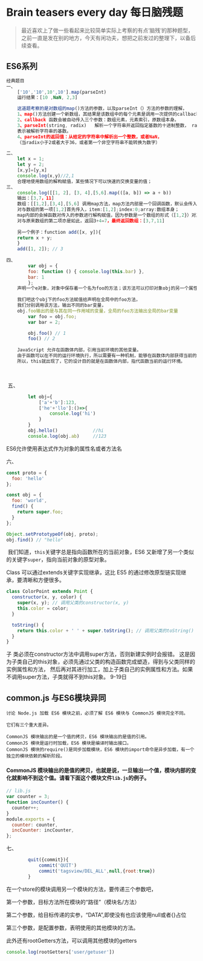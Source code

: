 
Brain teasers every day
每日脑残题
====
> 最近喜欢上了做一些看起来比较简单实际上考察的有点‘脑残’的那种题型，
> 之前一直是发在别的地方，今天有闲功夫，想把之前发过的整理下，以备后续查看。

ES6系列
-------
```js
经典题目   
一、
    ['10','10',10',10'].map(parseInt)
    运行结果：[10 ,NaN, 2,3]

    这道题考察的是对数组的map()方法的参数，以及parseInt（）方法的参数的理解，
    1、map()方法创建一个新数组，其结果是该数组中的每个元素是调用一次提供的callback函数后的返回值。
    2、callback 函数会被自动传入三个参数：数组元素，元素索引，原数组本身。
    3、parseInt(string, radix)   解析一个字符串并返回指定基数的十进制整数， radix 是2-36之间的整数，
    表示被解析字符串的基数。
    4、parseInt的返回值：从给定的字符串中解析出一个整数，或者NaN，
    （当radix小于2或者大于36，或者第一个非空字符串不能转换为数字）

二、
    let x = 1;
    let y = 2;
    [x,y]=[y,x]
    console.log(x,y)//2,1
    合理地使用数组的解构赋值，某些情况下可以快速的交换变量的值；
三、
    console.log([[1, 2], [3, 4],[5,6].map(([a, b]) => a + b))
    输出：[3,7，11]
    数组：[[1,2],[3,4],[5,6] 调用map方法，map方法内部是一个回调函数，默认会传入数组的项，下标，数组本身，
    对与数组的第一项[1,2]首先传入，item:[1,2];index:0;array:数组本身；
    map内部的会掉函数对传入的参数进行解构赋值，因为参数是一个数组的形式（[1,2}）对其进行解构，[a,b]=[1,2],返回a+b 即 1+2 =3,返回值组成一个数组，
    对与原来数组的第二项亦是如此，返回3+4=7，最终返回数组：[3,7,11]
    
    另一个例子：function add([x, y]){
    return x + y;
    }
    add([1, 2]); // 3
    
四、
        var obj = {
        foo: function () { console.log(this.bar) },
        bar: 1
        };
    声明一个e对象，对象中保存着一个名为foo的方法；该方法可以打印对象obj的另一个属性bar,
    
    我们吧这个obj下的foo方法赋值给声明在全局中的foo方法，
    我们分别调用该方法，输出不同的bar变量，
    obj.foo输出的是与其在同一作用域的变量，全局的foo方法输出全局的bar变量
        var foo = obj.foo;
        var bar = 2;

        obj.foo() // 1
        foo() // 2
        
    JavaScript 允许在函数体内部，引用当前环境的其他变量。
    由于函数可以在不同的运行环境执行，所以需要有一种机制，能够在函数体内部获得当前的运行环境（context）。
    所以，this就出现了，它的设计目的就是在函数体内部，指代函数当前的运行环境。

```


​        

​        五、

```js
        let obj={
            ['a'+'b']:123,
            ['he'+'llo']:()=>{
                console.log('hi')
            }
        }
        obj.hello()             //hi
        console.log(obj.ab)     //123
```

ES6允许使用表达式作为对象的属性名或者方法名

六、

```js
const proto = {
  foo: 'hello'
};

const obj = {
  foo: 'world',
  find() {
    return super.foo;
  }
};

Object.setPrototypeOf(obj, proto);
obj.find() // "hello"
```

​              我们知道，`this`关键字总是指向函数所在的当前对象，ES6 又新增了另一个类似的关键字`super`，指向当前对象的原型对象。

Class 可以通过extends关键字实现继承，这比 ES5 的通过修改原型链实现继承，要清晰和方便很多。

```js
class ColorPoint extends Point {
  constructor(x, y, color) {
    super(x, y); // 调用父类的constructor(x, y)
    this.color = color;
  }

  toString() {
    return this.color + ' ' + super.toString(); // 调用父类的toString()
  }
}
```
 子   类必须在constructor方法中调用super方法，否则新建实例时会报错。
 这是因为子类自己的this对象，必须先通过父类的构造函数完成塑造，得到与父类同样的实例属性和方法，
 然后再对其进行加工，加上子类自己的实例属性和方法。如果不调用super方法，子类就得不到this对象。
9-19日

## common.js 与ES6模块异同

```
讨论 Node.js 加载 ES6 模块之前，必须了解 ES6 模块与 CommonJS 模块完全不同。

它们有三个重大差异。

CommonJS 模块输出的是一个值的拷贝，ES6 模块输出的是值的引用。
CommonJS 模块是运行时加载，ES6 模块是编译时输出接口。
CommonJS 模块的require()是同步加载模块，ES6 模块的import命令是异步加载，有一个独立的模块依赖的解析阶段。
```

#### CommonJS 模块输出的是值的拷贝，也就是说，一旦输出一个值，模块内部的变化就影响不到这个值。请看下面这个模块文件`lib.js`的例子。

```js
// lib.js
var counter = 3;
function incCounter() {
  counter++;
}
module.exports = {
  counter: counter,
  incCounter: incCounter,
};
```

七、

```js
        quit({commit}){
            commit('QUIT')
            commit('tagsview/DEL_ALL',null,{root:true})
        }
```

在一个store的模块调用另一个模块的方法，要传递三个参数吧，

第一个参数，目标方法所在模块的“路径”（模块名/方法）

第二个参数，给目标传递的实参，“DATA”,即使没有也应该使用null或者{}占位

第三个参数，是配置参数，表明使用的其他模块的方法。

此外还有rootGetters方法，可以调用其他模块的getters

```js
console.log(rootGetters['user/getuser'])
```


